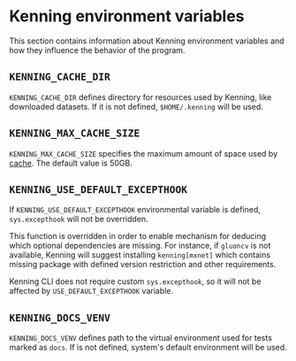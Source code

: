 # Kenning environment variables

This section contains information about Kenning environment variables and how they influence the behavior of the program.

## `KENNING_CACHE_DIR`

`KENNING_CACHE_DIR` defines directory for resources used by Kenning, like downloaded datasets.
If it is not defined, `$HOME/.kenning` will be used.

## `KENNING_MAX_CACHE_SIZE`

`KENNING_MAX_CACHE_SIZE` specifies the maximum amount of space used by [cache](kenning-cache-dir).
The default value is 50GB.

## `KENNING_USE_DEFAULT_EXCEPTHOOK`

If `KENNING_USE_DEFAULT_EXCEPTHOOK` environmental variable is defined, `sys.excepthook` will not be overridden.

This function is overridden in order to enable mechanism for deducing which optional dependencies are missing.
For instance, if `gluoncv` is not available, Kenning will suggest installing `kenning[mxnet]` which contains missing package with defined version restriction and other requirements.

Kenning CLI does not require custom `sys.excepthook`, so it will not be affected by `USE_DEFAULT_EXCEPTHOOK` variable.

## `KENNING_DOCS_VENV`

`KENNING_DOCS_VENV` defines path to the virtual environment used for tests marked as `docs`.
If is not defined, system's default environment will be used.


